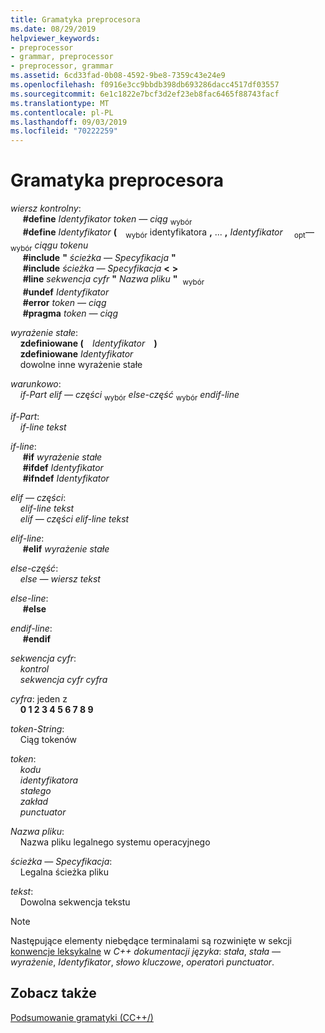 ```yaml
---
title: Gramatyka preprocesora
ms.date: 08/29/2019
helpviewer_keywords:
- preprocessor
- grammar, preprocessor
- preprocessor, grammar
ms.assetid: 6cd33fad-0b08-4592-9be8-7359c43e24e9
ms.openlocfilehash: f0916e3cc9bbdb398db693286dacc4517df03557
ms.sourcegitcommit: 6e1c1822e7bcf3d2ef23eb8fac6465f88743facf
ms.translationtype: MT
ms.contentlocale: pl-PL
ms.lasthandoff: 09/03/2019
ms.locfileid: "70222259"
---
```

# <a name="preprocessor-grammar"></a>Gramatyka preprocesora

*wiersz kontrolny*: \
&nbsp;&nbsp;&nbsp;&nbsp; **#define** *Identyfikator* *token — ciąg* <sub>wybór</sub>\
&nbsp;&nbsp;&nbsp;&nbsp; **#define** *Identyfikator* **(** &#x2800;&#x200B;<sub>wybór</sub> identyfikatora **,** ... **,** *Identyfikator* &#x200B;&#x2800; <sub>opt</sub>—<sub>wybór</sub> *ciągu tokenu*\
&nbsp;&nbsp;&nbsp;&nbsp; **#include** **"** _ścieżka — Specyfikacja_ **"** \
&nbsp;&nbsp;&nbsp;&nbsp; **#include** _ścieżka — Specyfikacja_ **\<** **>** \
&nbsp;&nbsp;&nbsp;&nbsp; **#line** *sekwencja cyfr* **"** _Nazwa pliku_ **"** &#x200B; <sub>wybór</sub>  \
&nbsp;&nbsp;&nbsp;&nbsp; **#undef** *Identyfikator*\
&nbsp;&nbsp;&nbsp;&nbsp; **#error** *token — ciąg*\
&nbsp;&nbsp;&nbsp;&nbsp; **#pragma** *token — ciąg*

*wyrażenie stałe*: \
&nbsp;&nbsp;&nbsp;&nbsp;**zdefiniowane (** &#x2800;*Identyfikator*&#x2800; **)** \
&nbsp;&nbsp;&nbsp;&nbsp;**zdefiniowane** *Identyfikator*\
&nbsp;&nbsp;&nbsp;&nbsp;dowolne inne wyrażenie stałe

*warunkowo*: \
&nbsp;&nbsp;&nbsp;&nbsp;*if-Part* *elif — części* <sub>wybór</sub> *else-część* <sub>wybór</sub> *endif-line*

*if-Part*: \
&nbsp;&nbsp;&nbsp;&nbsp;*if-line* *tekst*

*if-line*: \
&nbsp;&nbsp;&nbsp;&nbsp; **#if** *wyrażenie stałe*\
&nbsp;&nbsp;&nbsp;&nbsp; **#ifdef** *Identyfikator*\
&nbsp;&nbsp;&nbsp;&nbsp; **#ifndef** *Identyfikator*

*elif — części*: \
&nbsp;&nbsp;&nbsp;&nbsp;*elif-line* *tekst*\
&nbsp;&nbsp;&nbsp;&nbsp;*elif — części* *elif-line* *tekst*

*elif-line*: \
&nbsp;&nbsp;&nbsp;&nbsp; **#elif** *wyrażenie stałe*

*else-część*: \
&nbsp;&nbsp;&nbsp;&nbsp;*else — wiersz* *tekst*

*else-line*: \
&nbsp;&nbsp;&nbsp;&nbsp; **#else**

*endif-line*: \
&nbsp;&nbsp;&nbsp;&nbsp; **#endif**

*sekwencja cyfr*: \
&nbsp;&nbsp;&nbsp;&nbsp;*kontrol*\
&nbsp;&nbsp;&nbsp;&nbsp;*sekwencja cyfr* *cyfra*

*cyfra*: jeden z \
&nbsp;&nbsp;&nbsp;&nbsp;**0 1 2 3 4 5 6 7 8 9**

*token-String*: \
&nbsp;&nbsp;&nbsp;&nbsp;Ciąg tokenów

*token*: \
&nbsp;&nbsp;&nbsp;&nbsp;*kodu*\
&nbsp;&nbsp;&nbsp;&nbsp;*identyfikatora*\
&nbsp;&nbsp;&nbsp;&nbsp;*stałego*\
&nbsp;&nbsp;&nbsp;&nbsp;*zakład*\
&nbsp;&nbsp;&nbsp;&nbsp;*punctuator*

*Nazwa pliku*: \
&nbsp;&nbsp;&nbsp;&nbsp;Nazwa pliku legalnego systemu operacyjnego

*ścieżka — Specyfikacja*: \
&nbsp;&nbsp;&nbsp;&nbsp;Legalna ścieżka pliku

*tekst*: \
&nbsp;&nbsp;&nbsp;&nbsp;Dowolna sekwencja tekstu

> [!NOTE]
> Następujące elementy niebędące terminalami są rozwinięte w sekcji [konwencje leksykalne](../cpp/lexical-conventions.md) w  *C++ dokumentacji języka*: *stała*, *stała — wyrażenie*, *Identyfikator*, *słowo kluczowe*, *operator*i  *punctuator*.

## <a name="see-also"></a>Zobacz także

[Podsumowanie gramatyki (CC++/)](../preprocessor/grammar-summary-c-cpp.md)
